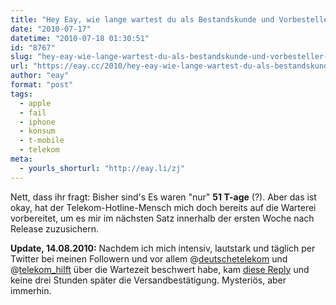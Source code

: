 ```yaml
---
title: "Hey Eay, wie lange wartest du als Bestandskunde und Vorbesteller denn schon auf dein iPhone 4?"
date: "2010-07-17"
datetime: "2010-07-18 01:30:51"
id: "8767"
slug: "hey-eay-wie-lange-wartest-du-als-bestandskunde-und-vorbesteller-denn-schon-auf-dein-iphone-4"
url: "https://eay.cc/2010/hey-eay-wie-lange-wartest-du-als-bestandskunde-und-vorbesteller-denn-schon-auf-dein-iphone-4/"
author: "eay"
format: "post"
tags:
  - apple
  - fail
  - iphone
  - konsum
  - t-mobile
  - telekom
meta:
  - yourls_shorturl: "http://eay.li/zj"
---
```


Nett, dass ihr fragt: Bisher sind's Es waren "nur" **51 T-age** (?). Aber das ist okay, hat der Telekom-Hotline-Mensch mich doch bereits auf die Warterei vorbereitet, um es mir im nächsten Satz innerhalb der ersten Woche nach Release zuzusichern.

**Update, 14.08.2010:** Nachdem ich mich intensiv, lautstark und täglich per Twitter bei meinen Followern und vor allem @[deutschetelekom](http://twitter.com/deutschetelekom) und @[telekom\_hilft](http://twitter.com/telekom_hilft) über die Wartezeit beschwert habe, kam [diese Reply](http://twitter.com/Telekom_hilft/status/21041850815) und keine drei Stunden später die Versandbestätigung. Mysteriös, aber immerhin.
